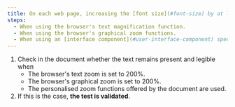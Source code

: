 ```yaml
---
title: On each web page, increasing the [font size](#font-size) by at least 200% must not cause any loss of information. Is this rule respected under any of these conditions (excluding special cases)?
steps:
  - When using the browser's text magnification function.
  - When using the browser's graphical zoom functions.
  - When using an [interface component](#user-interface-component) specific to the site which allows text to be enlarged or zoomed.
---
```


1. Check in the document whether the text remains present and legible when
   - The browser's text zoom is set to 200%.
   - The browser's graphical zoom is set to 200%.
   - The personalised zoom functions offered by the document are used.
2. If this is the case, **the test is validated**.
